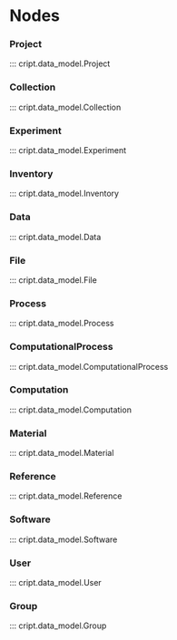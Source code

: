 # Nodes

### Project
::: cript.data_model.Project

### Collection
::: cript.data_model.Collection

### Experiment
::: cript.data_model.Experiment

### Inventory
::: cript.data_model.Inventory

### Data
::: cript.data_model.Data

### File
::: cript.data_model.File

### Process
::: cript.data_model.Process

### ComputationalProcess
::: cript.data_model.ComputationalProcess

### Computation
::: cript.data_model.Computation

### Material
::: cript.data_model.Material

### Reference
::: cript.data_model.Reference

### Software
::: cript.data_model.Software

### User
::: cript.data_model.User

### Group
::: cript.data_model.Group